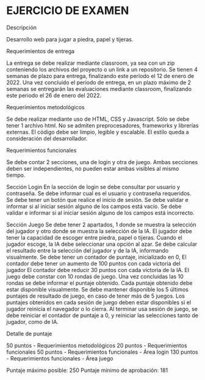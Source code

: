 # EJERCICIO DE EXAMEN

Descripción

Desarrollo web para jugar a piedra, papel y tijeras.

Requerimientos de entrega

La entrega se debe realizar mediante classroom, ya sea con un zip conteniendo los archivos del proyecto o un link a un repositorio.
Se tienen 4 semanas de plazo para entrega, finalizando este período el 12 de enero de 2022.
Una vez concluído el periodo de entrega, en un plazo máximo de 2 semanas se entregarán las evaluaciones mediante classroom, finalizando este periodo el 26 de enero del 2022.

Requerimientos metodológicos

Se debe realizar mediante uso de HTML, CSS y Javascript.
Sólo se debe tener 1 archivo html.
No se admiten preprocesadores, frameworks y librerías externas.
El código debe ser limpio, legible y escalable.
El estilo queda a consideración del desarrollador.

Requerimientos funcionales

Se debe contar 2 secciones, una de login y otra de juego.
Ambas secciones deben ser independientes, no pueden estar ambas visibles al mismo tiempo.

Sección Login
En la sección de login se debe consultar por usuario y contraseña.
Se debe informar cual es el usuario y contraseña requeridos.
Se debe tener un botón que realice el inicio de sesión.
Se debe validar e informar si al iniciar sesión alguno de los campos está vacío.
Se debe validar e informar si al iniciar sesión alguno de los campos está incorrecto.

Sección Juego
Se debe tener 2 apartados, 1 donde se muestra la selección del jugador y otro donde se muestra la selección de la IA.
El jugador debe tener la capacidad de escoger entre piedra, papel o tijeras.
Cuando el jugador escoge, la IA debe seleccionar una opción al azar.
Se debe calcular el resultado entre la selección del jugador y de la IA, informando visualmente.
Se debe tener un contador de puntaje, inicializado en 0,
El contador debe tener un aumento de 100 puntos con cada victoria del jugador
El contador debe reducir 30 puntos con cada victoria de la IA.
El juego debe constar con 10 rondas de juego.
Una vez concluidas las 10 rondas se debe informar el puntaje obtenido.
Cada puntaje obtenido debe estar disponible visualmente.
Se debe mantener disponible los 5 últimos puntajes de resultado de juego, en caso de tener más de 5 juegos.
Los puntajes obtenidos en cada sesión de juego deben estar disponibles si el jugador reinicia el navegador o lo cierra.
Al terminar usa sesión de juego, se debe reiniciar el contador de puntaje a 0, y reiniciar las selecciones tanto de jugador, como de IA.

Detalle de puntaje

50 puntos - Requerimientos metodológicos
20 puntos - Requerimientos funcionales
50 puntos - Requerimientos funcionales - Área login
130 puntos - Requerimientos funcionales - Área juego

Puntaje máximo posible: 250
Puntaje mínimo de aprobación: 181
